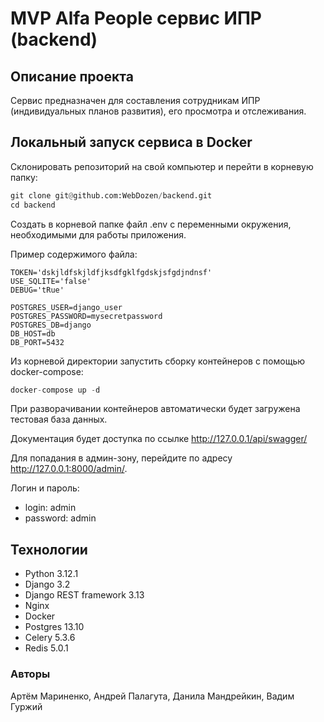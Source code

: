 # MVP Alfa People сервис ИПР (backend)

## Описание проекта

Сервис предназначен для составления сотрудникам ИПР (индивидуальных планов развития), его просмотра и отслеживания.

## Локальный запуск сервиса в Docker 

Склонировать репозиторий на свой компьютер и перейти в корневую папку:
```python
git clone git@github.com:WebDozen/backend.git
cd backend
```

Создать в корневой папке файл .env с переменными окружения, необходимыми
для работы приложения.

Пример содержимого файла:
```
TOKEN='dskjldfskjldfjksdfgklfgdskjsfgdjndnsf'
USE_SQLITE='false'
DEBUG='tRue'

POSTGRES_USER=django_user
POSTGRES_PASSWORD=mysecretpassword
POSTGRES_DB=django
DB_HOST=db
DB_PORT=5432
```

Из корневой директории запустить сборку контейнеров с помощью
docker-compose:
```python
docker-compose up -d
```

При разворачивании контейнеров автоматически будет загружена тестовая база данных.

Документация будет доступка по ссылке http://127.0.0.1/api/swagger/

Для попадания в админ-зону, перейдите по адресу http://127.0.0.1:8000/admin/.

Логин и пароль:
- login: admin
- password: admin

## Технологии

* Python 3.12.1
* Django 3.2
* Django REST framework 3.13
* Nginx
* Docker
* Postgres 13.10
* Celery 5.3.6
* Redis 5.0.1

### Авторы

Артём Мариненко, Андрей Палагута, Данила Мандрейкин, Вадим Гуржий
